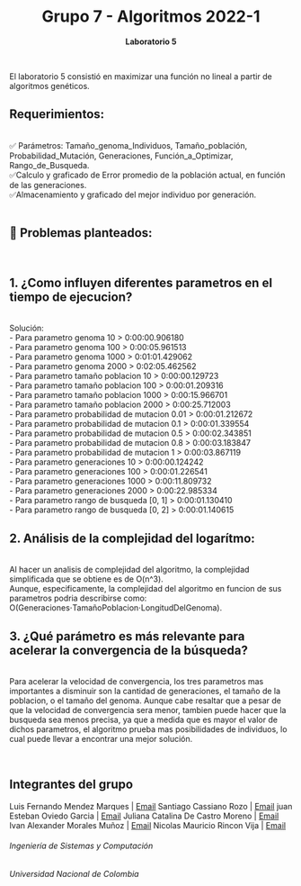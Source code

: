 <h1 align="center">Grupo 7 - Algoritmos 2022-1</h1>
<p align="center"><strong>Laboratorio 5</strong> </p>
<br>

<p>El laboratorio 5 consistió en maximizar una función no lineal a partir de algoritmos genéticos.
<br>
  
<p>
<h2>Requerimientos:</h2> <br>
✅ Parámetros: Tamaño_genoma_Individuos, Tamaño_población, Probabilidad_Mutación, Generaciones, Función_a_Optimizar, Rango_de_Busqueda.<br>
✅Calculo y graficado de Error promedio de la población actual, en función de las generaciones. <br>
✅Almacenamiento y graficado del mejor individuo por generación. <br>
<br>
</p>
<p>
<h2>📌 Problemas planteados: </h2> <br>
  <h2>1. ¿Como influyen diferentes parametros en el tiempo de ejecucion? </h2><br>
  Solución: <br>
  - Para parametro genoma 10 > 0:00:00.906180 <br>
  - Para parametro genoma 100 > 0:00:05.961513 <br>
  - Para parametro genoma 1000 > 0:01:01.429062 <br>
  - Para parametro genoma 2000 > 0:02:05.462562 <br>
  - Para parametro tamaño poblacion 10 > 0:00:00.129723  <br>
  - Para parametro tamaño poblacion 100 > 0:00:01.209316  <br>
  - Para parametro tamaño poblacion 1000 > 0:00:15.966701  <br>
  - Para parametro tamaño poblacion 2000 > 0:00:25.712003  <br>
  - Para parametro probabilidad de mutacion 0.01 > 0:00:01.212672 <br>
  - Para parametro probabilidad de mutacion 0.1 > 0:00:01.339554 <br>
  - Para parametro probabilidad de mutacion 0.5 > 0:00:02.343851 <br>
  - Para parametro probabilidad de mutacion 0.8 > 0:00:03.183847 <br>
  - Para parametro probabilidad de mutacion 1 > 0:00:03.867119 <br>
  - Para parametro generaciones 10 > 0:00:00.124242 <br>
  - Para parametro generaciones 100 > 0:00:01.226541 <br>
  - Para parametro generaciones 1000 > 0:00:11.809732 <br>
  - Para parametro generaciones 2000 > 0:00:22.985334 <br>
  - Para parametro rango de busqueda [0, 1] > 0:00:01.130410 <br>
  - Para parametro rango de busqueda [0, 2] > 0:00:01.140615 <br>
<h2>2. Análisis de la complejidad del logarítmo:</h2><br>
  Al hacer un analisis de complejidad del algoritmo, la complejidad simplificada que se obtiene es de O(n^3).<br>
  Aunque, especificamente, la complejidad del algoritmo en funcion de sus parametros podria describirse como: O(Generaciones⋅TamañoPoblacion⋅LongitudDelGenoma).<br>
<h2>3. ¿Qué parámetro es más relevante para acelerar la convergencia de la búsqueda?</h2> <br>
  Para acelerar la velocidad de convergencia, los tres parametros mas importantes a disminuir son la cantidad de generaciones, el tamaño de la poblacion, o el tamaño del genoma. Aunque cabe resaltar que a pesar de que la velocidad de convergencia sera menor, tambien puede hacer que la busqueda sea menos precisa, ya que a medida que es mayor el valor de dichos parametros, el algoritmo prueba mas posibilidades de individuos, lo cual puede llevar a encontrar una mejor solución.
<br>
</p>
<br>
<h2>Integrantes del grupo</h2>

Luis Fernando Mendez Marques | <a href = "mailto: lumendezm@unal.edu.co" target="_blank">Email</a>
Santiago Cassiano Rozo | <a href = "mailto: scassiano@unal.edu.co" target="_blank">Email</a>
juan Esteban Oviedo Garcia | <a href = "mailto: joviedog@unal.edu.co" target="_blank">Email</a>
Juliana Catalina De Castro Moreno | <a href = "mailto: jdec@unal.edu.co" target="_blank">Email</a>
Ivan Alexander Morales Muñoz | <a href = "mailto: imorales@unal.edu.co" target="_blank">Email</a>
Nicolas Mauricio Rincon Vija | <a href = "mailto: nrinconv@unal.edu.co" target="_blank">Email</a>

<h6>Ingeniería de Sistemas y Computación</h6>
<h6>Universidad Nacional de Colombia</h6>
